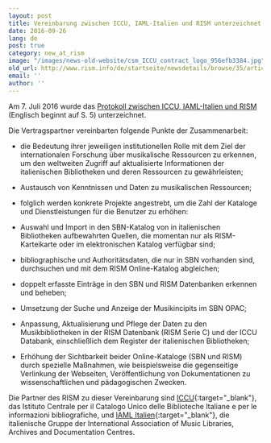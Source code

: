 ```yaml
---
layout: post
title: Vereinbarung zwischen ICCU, IAML-Italien und RISM unterzeichnet
date: 2016-09-26
lang: de
post: true
category: new_at_rism
image: "/images/news-old-website/csm_ICCU_contract_logo_956efb3384.jpg"
old_url: http://www.rism.info/de/startseite/newsdetails/browse/35/article/64/agreement-signed-between-iccu-iaml-italy-and-rism.html
email: ''
author: ''
---
```


Am 7. Juli 2016 wurde das [Protokoll zwischen ICCU, IAML-Italien und RISM](http://www.iccu.sbn.it/opencms/export/sites/iccu/documenti/2016/Convenzione_IALM_ICCU_RISM.pdf) (Englisch beginnt auf S. 5) unterzeichnet.

Die Vertragspartner vereinbarten folgende Punkte der Zusammenarbeit:

- die Bedeutung ihrer jeweiligen institutionellen Rolle mit dem Ziel der internationalen Forschung über musikalische Ressourcen zu erkennen, um den weltweiten Zugriff auf aktualisierte Informationen der italienischen Bibliotheken und deren Ressourcen zu gewährleisten;

- Austausch von Kenntnissen und Daten zu musikalischen Ressourcen;

- folglich werden konkrete Projekte angestrebt, um die Zahl der Kataloge und Dienstleistungen für die Benutzer zu erhöhen:

- Auswahl und Import in den SBN-Katalog von in italienischen Bibliotheken aufbewahrten Quellen, die momentan nur als RISM-Karteikarte oder im elektronischen Katalog verfügbar sind;

- bibliographische und Authoritätsdaten, die nur in SBN vorhanden sind, durchsuchen und mit dem RISM Online-Katalog abgleichen;

- doppelt erfasste Einträge in den SBN und RISM Datenbanken erkennen und beheben;

- Umsetzung der Suche und Anzeige der Musikincipits im SBN OPAC;

- Anpassung, Aktualisierung und Pflege der Daten zu den Musikbibliotheken in der RISM Datenbank (RISM Serie C) und der ICCU Databank, einschließlich dem Register der italienischen Bibliotheken;

- Erhöhung der Sichtbarkeit beider Online-Kataloge (SBN und RISM) durch spezielle Maßnahmen, wie beispielsweise die gegenseitige Verlinkung der Webseiten, Veröffentlichung von Dokumentationen zu wissenschaftlichen und pädagogischen Zwecken.


Die Partner des RISM zu dieser Vereinbarung sind [ICCU](http://www.iccu.sbn.it/){:target="_blank"}, das Istituto Centrale per il Catalogo Unico delle Biblioteche Italiane e per le informazioni bibliografiche, und [IAML Italien](http://www.iamlitalia.it/){:target="_blank"}, die italienische Gruppe der International Association of Music Libraries, Archives and Documentation Centres.
